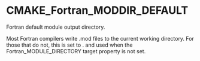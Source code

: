   

# CMAKE_Fortran_MODDIR_DEFAULT  
Fortran default module output directory.  

Most Fortran compilers write .mod files to the current working
directory.  For those that do not, this is set to . and used when
the Fortran_MODULE_DIRECTORY target property is not set.  

